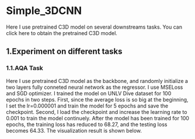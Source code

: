 # Simple_3DCNN

Here I use pretrained C3D model on several downstreams tasks. You can click here to obtain the pretrained C3D model.

## 1.Experiment on different tasks

### 1.1.AQA Task

Here I use pretrained C3D model as the backbone, and randomly initialize a two layers fully conneted neural network as the regressor. I use MSELoss and SGD optimizer. I trained the model on UNLV Dive dataset for 100 epochs in two steps. First, since the average loss is so big at the beginning, I set the lr=0.000001 and train the model for 5 epochs and save the checkpoint. Second, I load the checkpoint and increase the learning rate to 0.001 to train the model continuely. After the model has been trained for 100 epochs, the training loss has reduced to 68.27, and the testing loss becomes 64.33. The visualization result is shown below.
